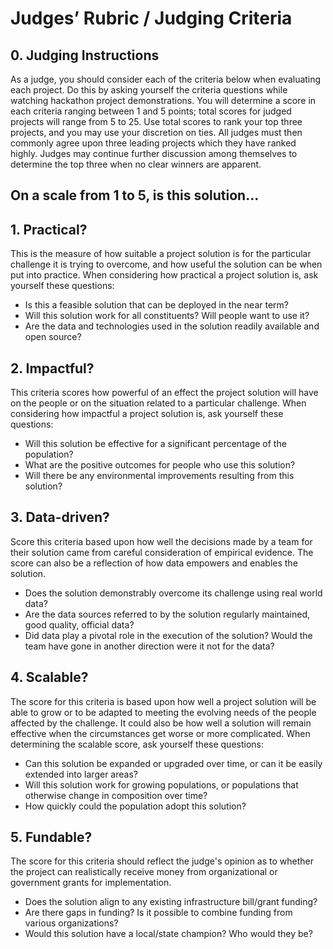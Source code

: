 
# Judges’ Rubric / Judging Criteria

##  0. Judging Instructions

As a judge, you should consider each of the criteria below when evaluating each project. Do this by asking yourself the criteria questions while watching hackathon project demonstrations. You will determine a score in each criteria ranging between 1 and 5 points; total scores for judged projects will range from 5 to 25. Use total scores to rank your top three projects, and you may use your discretion on ties. All judges must then commonly agree upon three leading projects which they have ranked highly. Judges may continue further discussion among themselves to determine the top three when no clear winners are apparent.

## On a scale from 1 to 5, is this solution...

##  1. Practical?

This is the measure of how suitable a project solution is for the particular challenge it is trying to overcome, and how useful the solution can be when put into practice. When considering how practical a project solution is, ask yourself these questions:

* Is this a feasible solution that can be deployed in the near term?
* Will this solution work for all constituents? Will people want to use it?
* Are the data and technologies used in the solution readily available and open source?

##  2. Impactful?

This criteria scores how powerful of an effect the project solution will have on the people or on the situation related to a particular challenge. When considering how impactful a project solution is, ask yourself these questions:

* Will this solution be effective for a significant percentage of the population?
* What are the positive outcomes for people who use this solution?
* Will there be any environmental improvements resulting from this solution?
 
##  3. Data-driven?

Score this criteria based upon how well the decisions made by a team for their solution came from careful consideration of empirical evidence. The score can also be a reflection of how data empowers and enables the solution.

* Does the solution demonstrably overcome its challenge using real world data?
* Are the data sources referred to by the solution regularly maintained, good quality, official data?
* Did data play a pivotal role in the execution of the solution? Would the team have gone in another direction were it not for the data?

##  4. Scalable?

The score for this criteria is based upon how well a project solution will be able to grow or to be adapted to meeting the evolving needs of the people affected by the challenge. It could also be how well a solution will remain effective when the circumstances get worse or more complicated. When determining the scalable score, ask yourself these questions:

* Can this solution be expanded or upgraded over time, or can it be easily extended into larger areas?
* Will this solution work for growing populations, or populations that otherwise change in composition over time?
* How quickly could the population adopt this solution?

##  5. Fundable?

The score for this criteria should reflect the judge's opinion as to whether the project can realistically receive money from organizational or government grants for implementation.

* Does the solution align to any existing infrastructure bill/grant funding?
* Are there gaps in funding? Is it possible to combine funding from various organizations?
* Would this solution have a local/state champion? Who would they be?
